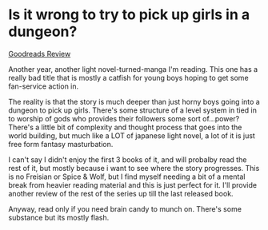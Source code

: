# Is it wrong to try to pick up girls in a dungeon?
[Goodreads Review](https://www.goodreads.com/review/show/7323932787)

Another year, another light novel-turned-manga I'm reading. This one has a really bad title that is mostly a catfish for young boys hoping to get some fan-service action in.

The reality is that the story is much deeper than just horny boys going into a dungeon to pick up girls. There's some structure of a level system in tied in to worship of gods who provides their followers some sort of...power? There's a little bit of complexity and thought process that goes into the world building, but much like a LOT of japanese light novel, a lot of it is just free form fantasy masturbation.

I can't say I didn't enjoy the first 3 books of it, and will probalby read the rest of it, but mostly because i want to see where the story progresses. This is no Freisian or Spice & Wolf, but I find myself needing a bit of a mental break from heavier reading material and this is just perfect for it. I'll provide another review of the rest of the series up till the last released book.

Anyway, read only if you need brain candy to munch on. There's some substance but its mostly flash.